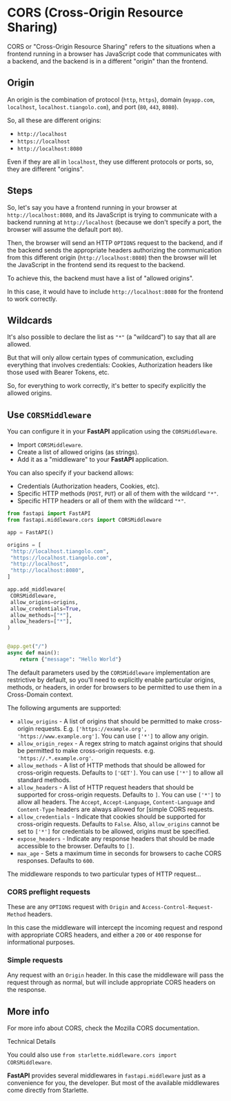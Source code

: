 
# CORS (Cross-Origin Resource Sharing)


CORS or "Cross-Origin Resource Sharing" refers to the situations when a frontend running in a browser has JavaScript code that communicates with a backend, and the backend is in a different "origin" than the frontend.


## Origin


An origin is the combination of protocol (`http`, `https`), domain (`myapp.com`, `localhost`, `localhost.tiangolo.com`), and port (`80`, `443`, `8080`).


So, all these are different origins:


* `http://localhost`
* `https://localhost`
* `http://localhost:8080`


Even if they are all in `localhost`, they use different protocols or ports, so, they are different "origins".


## Steps


So, let's say you have a frontend running in your browser at `http://localhost:8080`, and its JavaScript is trying to communicate with a backend running at `http://localhost` (because we don't specify a port, the browser will assume the default port `80`).


Then, the browser will send an HTTP `OPTIONS` request to the backend, and if the backend sends the appropriate headers authorizing the communication from this different origin (`http://localhost:8080`) then the browser will let the JavaScript in the frontend send its request to the backend.


To achieve this, the backend must have a list of "allowed origins".


In this case, it would have to include `http://localhost:8080` for the frontend to work correctly.


## Wildcards


It's also possible to declare the list as `"*"` (a "wildcard") to say that all are allowed.


But that will only allow certain types of communication, excluding everything that involves credentials: Cookies, Authorization headers like those used with Bearer Tokens, etc.


So, for everything to work correctly, it's better to specify explicitly the allowed origins.


## Use `CORSMiddleware`


You can configure it in your **FastAPI** application using the `CORSMiddleware`.


* Import `CORSMiddleware`.
* Create a list of allowed origins (as strings).
* Add it as a "middleware" to your **FastAPI** application.


You can also specify if your backend allows:


* Credentials (Authorization headers, Cookies, etc).
* Specific HTTP methods (`POST`, `PUT`) or all of them with the wildcard `"*"`.
* Specific HTTP headers or all of them with the wildcard `"*"`.



```python
from fastapi import FastAPI
from fastapi.middleware.cors import CORSMiddleware

app = FastAPI()

origins = [
 "http://localhost.tiangolo.com",
 "https://localhost.tiangolo.com",
 "http://localhost",
 "http://localhost:8080",
]

app.add_middleware(
 CORSMiddleware,
 allow_origins=origins,
 allow_credentials=True,
 allow_methods=["*"],
 allow_headers=["*"],
)


@app.get("/")
async def main():
    return {"message": "Hello World"}

```

The default parameters used by the `CORSMiddleware` implementation are restrictive by default, so you'll need to explicitly enable particular origins, methods, or headers, in order for browsers to be permitted to use them in a Cross-Domain context.


The following arguments are supported:


* `allow_origins` - A list of origins that should be permitted to make cross-origin requests. E.g. `['https://example.org', 'https://www.example.org']`. You can use `['*']` to allow any origin.
* `allow_origin_regex` - A regex string to match against origins that should be permitted to make cross-origin requests. e.g. `'https://.*.example.org'`.
* `allow_methods` - A list of HTTP methods that should be allowed for cross-origin requests. Defaults to `['GET']`. You can use `['*']` to allow all standard methods.
* `allow_headers` - A list of HTTP request headers that should be supported for cross-origin requests. Defaults to `]`. You can use `['*']` to allow all headers. The `Accept`, `Accept-Language`, `Content-Language` and `Content-Type` headers are always allowed for [simple CORS requests.
* `allow_credentials` - Indicate that cookies should be supported for cross-origin requests. Defaults to `False`. Also, `allow_origins` cannot be set to `['*']` for credentials to be allowed, origins must be specified.
* `expose_headers` - Indicate any response headers that should be made accessible to the browser. Defaults to `[]`.
* `max_age` - Sets a maximum time in seconds for browsers to cache CORS responses. Defaults to `600`.


The middleware responds to two particular types of HTTP request...


### CORS preflight requests


These are any `OPTIONS` request with `Origin` and `Access-Control-Request-Method` headers.


In this case the middleware will intercept the incoming request and respond with appropriate CORS headers, and either a `200` or `400` response for informational purposes.


### Simple requests


Any request with an `Origin` header. In this case the middleware will pass the request through as normal, but will include appropriate CORS headers on the response.


## More info


For more info about CORS, check the Mozilla CORS documentation.



Technical Details


You could also use `from starlette.middleware.cors import CORSMiddleware`.


**FastAPI** provides several middlewares in `fastapi.middleware` just as a convenience for you, the developer. But most of the available middlewares come directly from Starlette.




